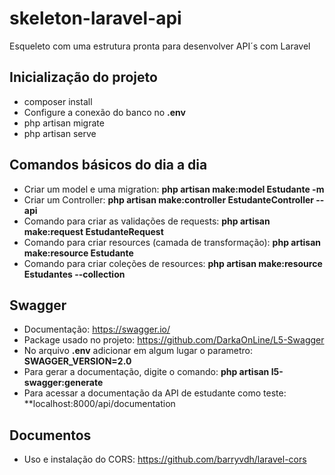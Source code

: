 # skeleton-laravel-api
Esqueleto com uma estrutura pronta para desenvolver API´s com Laravel

## Inicialização do projeto
- composer install
- Configure a conexão do banco no **.env**
- php artisan migrate
- php artisan serve

## Comandos básicos do dia a dia
- Criar um model e uma migration: **php artisan make:model Estudante -m**
- Criar um Controller: **php artisan make:controller EstudanteController --api**
- Comando para criar as validações de requests: **php artisan make:request EstudanteRequest**
- Comando para criar resources (camada de transformação): **php artisan make:resource Estudante**
- Comando para criar coleções de resources: **php artisan make:resource Estudantes --collection**

## Swagger

- Documentação: https://swagger.io/
- Package usado no projeto: https://github.com/DarkaOnLine/L5-Swagger
- No arquivo **.env** adicionar em algum lugar o parametro: **SWAGGER_VERSION=2.0**
- Para gerar a documentação, digite o comando: **php artisan l5-swagger:generate**
- Para acessar a documentação da API de estudante como teste: **localhost:8000/api/documentation

## Documentos

- Uso e instalação do CORS: https://github.com/barryvdh/laravel-cors